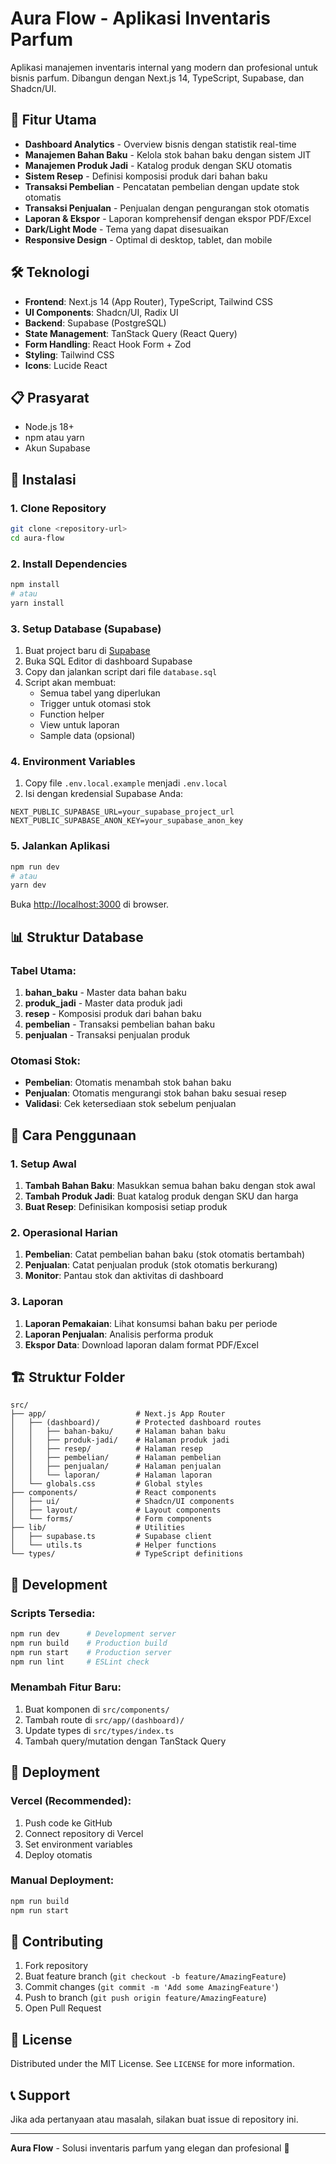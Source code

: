 # Aura Flow - Aplikasi Inventaris Parfum

Aplikasi manajemen inventaris internal yang modern dan profesional untuk bisnis parfum. Dibangun dengan Next.js 14, TypeScript, Supabase, dan Shadcn/UI.

## 🚀 Fitur Utama

- **Dashboard Analytics** - Overview bisnis dengan statistik real-time
- **Manajemen Bahan Baku** - Kelola stok bahan baku dengan sistem JIT
- **Manajemen Produk Jadi** - Katalog produk dengan SKU otomatis
- **Sistem Resep** - Definisi komposisi produk dari bahan baku
- **Transaksi Pembelian** - Pencatatan pembelian dengan update stok otomatis
- **Transaksi Penjualan** - Penjualan dengan pengurangan stok otomatis
- **Laporan & Ekspor** - Laporan komprehensif dengan ekspor PDF/Excel
- **Dark/Light Mode** - Tema yang dapat disesuaikan
- **Responsive Design** - Optimal di desktop, tablet, dan mobile

## 🛠️ Teknologi

- **Frontend**: Next.js 14 (App Router), TypeScript, Tailwind CSS
- **UI Components**: Shadcn/UI, Radix UI
- **Backend**: Supabase (PostgreSQL)
- **State Management**: TanStack Query (React Query)
- **Form Handling**: React Hook Form + Zod
- **Styling**: Tailwind CSS
- **Icons**: Lucide React

## 📋 Prasyarat

- Node.js 18+ 
- npm atau yarn
- Akun Supabase

## 🚀 Instalasi

### 1. Clone Repository

```bash
git clone <repository-url>
cd aura-flow
```

### 2. Install Dependencies

```bash
npm install
# atau
yarn install
```

### 3. Setup Database (Supabase)

1. Buat project baru di [Supabase](https://supabase.com)
2. Buka SQL Editor di dashboard Supabase
3. Copy dan jalankan script dari file `database.sql`
4. Script akan membuat:
   - Semua tabel yang diperlukan
   - Trigger untuk otomasi stok
   - Function helper
   - View untuk laporan
   - Sample data (opsional)

### 4. Environment Variables

1. Copy file `.env.local.example` menjadi `.env.local`
2. Isi dengan kredensial Supabase Anda:

```env
NEXT_PUBLIC_SUPABASE_URL=your_supabase_project_url
NEXT_PUBLIC_SUPABASE_ANON_KEY=your_supabase_anon_key
```

### 5. Jalankan Aplikasi

```bash
npm run dev
# atau
yarn dev
```

Buka [http://localhost:3000](http://localhost:3000) di browser.

## 📊 Struktur Database

### Tabel Utama:

1. **bahan_baku** - Master data bahan baku
2. **produk_jadi** - Master data produk jadi
3. **resep** - Komposisi produk dari bahan baku
4. **pembelian** - Transaksi pembelian bahan baku
5. **penjualan** - Transaksi penjualan produk

### Otomasi Stok:

- **Pembelian**: Otomatis menambah stok bahan baku
- **Penjualan**: Otomatis mengurangi stok bahan baku sesuai resep
- **Validasi**: Cek ketersediaan stok sebelum penjualan

## 🎯 Cara Penggunaan

### 1. Setup Awal

1. **Tambah Bahan Baku**: Masukkan semua bahan baku dengan stok awal
2. **Tambah Produk Jadi**: Buat katalog produk dengan SKU dan harga
3. **Buat Resep**: Definisikan komposisi setiap produk

### 2. Operasional Harian

1. **Pembelian**: Catat pembelian bahan baku (stok otomatis bertambah)
2. **Penjualan**: Catat penjualan produk (stok otomatis berkurang)
3. **Monitor**: Pantau stok dan aktivitas di dashboard

### 3. Laporan

1. **Laporan Pemakaian**: Lihat konsumsi bahan baku per periode
2. **Laporan Penjualan**: Analisis performa produk
3. **Ekspor Data**: Download laporan dalam format PDF/Excel

## 🏗️ Struktur Folder

```
src/
├── app/                    # Next.js App Router
│   ├── (dashboard)/        # Protected dashboard routes
│   │   ├── bahan-baku/     # Halaman bahan baku
│   │   ├── produk-jadi/    # Halaman produk jadi
│   │   ├── resep/          # Halaman resep
│   │   ├── pembelian/      # Halaman pembelian
│   │   ├── penjualan/      # Halaman penjualan
│   │   └── laporan/        # Halaman laporan
│   └── globals.css         # Global styles
├── components/             # React components
│   ├── ui/                 # Shadcn/UI components
│   ├── layout/             # Layout components
│   └── forms/              # Form components
├── lib/                    # Utilities
│   ├── supabase.ts         # Supabase client
│   └── utils.ts            # Helper functions
└── types/                  # TypeScript definitions
```

## 🔧 Development

### Scripts Tersedia:

```bash
npm run dev      # Development server
npm run build    # Production build
npm run start    # Production server
npm run lint     # ESLint check
```

### Menambah Fitur Baru:

1. Buat komponen di `src/components/`
2. Tambah route di `src/app/(dashboard)/`
3. Update types di `src/types/index.ts`
4. Tambah query/mutation dengan TanStack Query

## 🚀 Deployment

### Vercel (Recommended):

1. Push code ke GitHub
2. Connect repository di Vercel
3. Set environment variables
4. Deploy otomatis

### Manual Deployment:

```bash
npm run build
npm run start
```

## 🤝 Contributing

1. Fork repository
2. Buat feature branch (`git checkout -b feature/AmazingFeature`)
3. Commit changes (`git commit -m 'Add some AmazingFeature'`)
4. Push to branch (`git push origin feature/AmazingFeature`)
5. Open Pull Request

## 📝 License

Distributed under the MIT License. See `LICENSE` for more information.

## 📞 Support

Jika ada pertanyaan atau masalah, silakan buat issue di repository ini.

---

**Aura Flow** - Solusi inventaris parfum yang elegan dan profesional 🌸